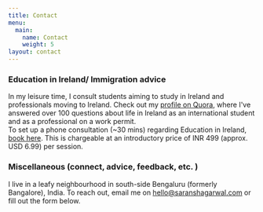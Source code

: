 ```yaml
---
title: Contact
menu:
  main:
    name: Contact
    weight: 5
layout: contact
---
```

### Education in Ireland/ Immigration advice

In my leisure time, I consult students aiming to study in Ireland and professionals moving to Ireland. Check out my [profile on Quora](https://www.quora.com/profile/Saransh-Agarwal-2), where I've answered over 100 questions about life in Ireland as an international student and as a professional on a work permit. \
To set up a phone consultation (~30 mins) regarding Education in Ireland, [book here](https://imjo.in/RjYx3P). This is chargeable at an introductory price of INR 499 (approx. USD 6.99) per session. 

### Miscellaneous (connect, advice, feedback, etc. )

I live in a leafy neighbourhood in south-side Bengaluru (formerly Bangalore), India. To reach out, email me on [hello@saranshagarwal.com](mailto:hello@saranshagarwal.com?) or fill out the form below.
